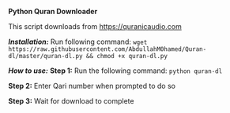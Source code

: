 **Python Quran Downloader**

This script downloads from https://quranicaudio.com

***Installation:***
  Run following command: `wget https://raw.githubusercontent.com/AbdullahM0hamed/Quran-dl/master/quran-dl.py && chmod +x quran-dl.py`

***How to use:***
  ****Step 1:****
    Run the following command: `python quran-dl`

  ****Step 2:****
    Enter Qari number when prompted to do so

  ****Step 3:****
    Wait for download to complete
